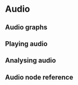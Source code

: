 
Audio
=====

Audio graphs
------------

Playing audio
-------------

Analysing audio
---------------

Audio node reference
--------------------
